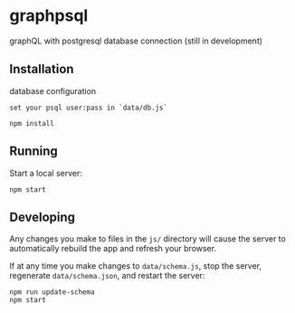# graphpsql

graphQL with postgresql database connection (still in development)
## Installation

database configuration
```
set your psql user:pass in `data/db.js`
```


```
npm install
```

## Running

Start a local server:

```
npm start
```

## Developing

Any changes you make to files in the `js/` directory will cause the server to
automatically rebuild the app and refresh your browser.

If at any time you make changes to `data/schema.js`, stop the server,
regenerate `data/schema.json`, and restart the server:

```
npm run update-schema
npm start
```
